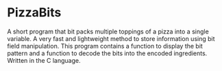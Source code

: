 # PizzaBits
A short program that bit packs multiple toppings of a pizza into a single variable. A very fast and lightweight method to store information using bit field manipulation. This program contains a function to display the bit pattern and a function to decode the bits into the encoded ingredients. Written in the C language.

